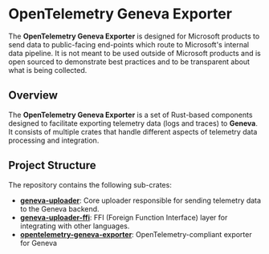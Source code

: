 # OpenTelemetry Geneva Exporter

The **OpenTelemetry Geneva Exporter** is designed for Microsoft products to send data to public-facing end-points which route to Microsoft's internal data pipeline. It is not meant to be used outside of Microsoft products and is open sourced to demonstrate best practices and to be transparent about what is being collected.

## Overview
The **OpenTelemetry Geneva Exporter** is a set of Rust-based components designed to facilitate exporting telemetry data (logs and traces) to **Geneva**. It consists of multiple crates that handle different aspects of telemetry data processing and integration.

## Project Structure
The repository contains the following sub-crates:

- **[geneva-uploader](geneva-uploader/)**: Core uploader responsible for sending telemetry data to the Geneva backend.
- **[geneva-uploader-ffi](geneva-uploader-ffi/)**: FFI (Foreign Function Interface) layer for integrating with other languages.
- **[opentelemetry-geneva-exporter](opentelemetry-geneva-exporter/)**: OpenTelemetry-compliant exporter for Geneva
